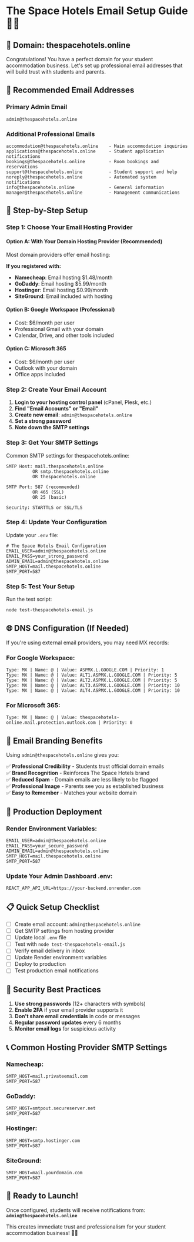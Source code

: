 # The Space Hotels Email Setup Guide 🏨📧

## 🎯 Domain: thespacehotels.online

Congratulations! You have a perfect domain for your student accommodation business. Let's set up professional email addresses that will build trust with students and parents.

## 📧 Recommended Email Addresses

### Primary Admin Email
```
admin@thespacehotels.online
```

### Additional Professional Emails
```
accommodation@thespacehotels.online    - Main accommodation inquiries
applications@thespacehotels.online     - Student application notifications  
bookings@thespacehotels.online         - Room bookings and reservations
support@thespacehotels.online          - Student support and help
noreply@thespacehotels.online          - Automated system notifications
info@thespacehotels.online             - General information
manager@thespacehotels.online          - Management communications
```

## 🔧 Step-by-Step Setup

### Step 1: Choose Your Email Hosting Provider

#### Option A: With Your Domain Hosting Provider (Recommended)
Most domain providers offer email hosting:

**If you registered with:**
- **Namecheap**: Email hosting $1.48/month
- **GoDaddy**: Email hosting $5.99/month  
- **Hostinger**: Email hosting $0.99/month
- **SiteGround**: Email included with hosting

#### Option B: Google Workspace (Professional)
- Cost: $6/month per user
- Professional Gmail with your domain
- Calendar, Drive, and other tools included

#### Option C: Microsoft 365
- Cost: $6/month per user
- Outlook with your domain
- Office apps included

### Step 2: Create Your Email Account

1. **Login to your hosting control panel** (cPanel, Plesk, etc.)
2. **Find "Email Accounts" or "Email"**
3. **Create new email**: `admin@thespacehotels.online`
4. **Set a strong password**
5. **Note down the SMTP settings**

### Step 3: Get Your SMTP Settings

Common SMTP settings for thespacehotels.online:
```
SMTP Host: mail.thespacehotels.online
          OR smtp.thespacehotels.online
          OR thespacehotels.online

SMTP Port: 587 (recommended)
          OR 465 (SSL)
          OR 25 (basic)

Security: STARTTLS or SSL/TLS
```

### Step 4: Update Your Configuration

Update your `.env` file:
```env
# The Space Hotels Email Configuration
EMAIL_USER=admin@thespacehotels.online
EMAIL_PASS=your_strong_password
ADMIN_EMAIL=admin@thespacehotels.online
SMTP_HOST=mail.thespacehotels.online
SMTP_PORT=587
```

### Step 5: Test Your Setup

Run the test script:
```bash
node test-thespacehotels-email.js
```

## 🌐 DNS Configuration (If Needed)

If you're using external email providers, you may need MX records:

### For Google Workspace:
```
Type: MX | Name: @ | Value: ASPMX.L.GOOGLE.COM | Priority: 1
Type: MX | Name: @ | Value: ALT1.ASPMX.L.GOOGLE.COM | Priority: 5
Type: MX | Name: @ | Value: ALT2.ASPMX.L.GOOGLE.COM | Priority: 5
Type: MX | Name: @ | Value: ALT3.ASPMX.L.GOOGLE.COM | Priority: 10
Type: MX | Name: @ | Value: ALT4.ASPMX.L.GOOGLE.COM | Priority: 10
```

### For Microsoft 365:
```
Type: MX | Name: @ | Value: thespacehotels-online.mail.protection.outlook.com | Priority: 0
```

## 🎨 Email Branding Benefits

Using `admin@thespacehotels.online` gives you:

✅ **Professional Credibility** - Students trust official domain emails  
✅ **Brand Recognition** - Reinforces The Space Hotels brand  
✅ **Reduced Spam** - Domain emails are less likely to be flagged  
✅ **Professional Image** - Parents see you as established business  
✅ **Easy to Remember** - Matches your website domain  

## 🚀 Production Deployment

### Render Environment Variables:
```
EMAIL_USER=admin@thespacehotels.online
EMAIL_PASS=your_secure_password
ADMIN_EMAIL=admin@thespacehotels.online
SMTP_HOST=mail.thespacehotels.online
SMTP_PORT=587
```

### Update Your Admin Dashboard .env:
```
REACT_APP_API_URL=https://your-backend.onrender.com
```

## 📋 Quick Setup Checklist

- [ ] Create email account: `admin@thespacehotels.online`
- [ ] Get SMTP settings from hosting provider
- [ ] Update local `.env` file
- [ ] Test with `node test-thespacehotels-email.js`
- [ ] Verify email delivery in inbox
- [ ] Update Render environment variables
- [ ] Deploy to production
- [ ] Test production email notifications

## 🔐 Security Best Practices

1. **Use strong passwords** (12+ characters with symbols)
2. **Enable 2FA** if your email provider supports it
3. **Don't share email credentials** in code or messages
4. **Regular password updates** every 6 months
5. **Monitor email logs** for suspicious activity

## 📞 Common Hosting Provider SMTP Settings

### Namecheap:
```
SMTP_HOST=mail.privateemail.com
SMTP_PORT=587
```

### GoDaddy:
```
SMTP_HOST=smtpout.secureserver.net
SMTP_PORT=587
```

### Hostinger:
```
SMTP_HOST=smtp.hostinger.com
SMTP_PORT=587
```

### SiteGround:
```
SMTP_HOST=mail.yourdomain.com
SMTP_PORT=587
```

## 🎯 Ready to Launch!

Once configured, students will receive notifications from:
**`admin@thespacehotels.online`**

This creates immediate trust and professionalism for your student accommodation business! 🏨✨
